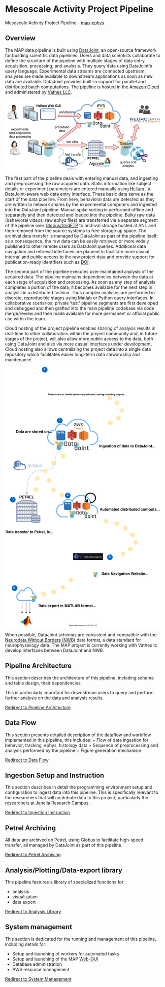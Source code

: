# Mesoscale Activity Project Pipeline

Mesoscale Activity Project Pipeline - [map-ephys](https://github.com/mesoscale-activity-map/map-ephys/)

## Overview

The MAP data pipeline is built using [DataJoint](http://datajoint.io), an
open-source framework for building scientific data pipelines. Users and data
scientists collaborate to define the structure of the pipeline with multiple
stages of data entry, acquisition, processing, and analysis.  They query data
using DataJoint\'s query language.  Experimental data streams are connected
upstream; analyses are made available to downstream applications as soon as new
data are available. DataJoint provides built-in support for parallel and
distributed batch computations. The pipeline is hosted in the [Amazon
Cloud](https://aws.amazon.com) and administered by [Vathes
LLC](https://www.vathes.com/).

![MAP Data Architecture](./static/map-data-arch.png)

The first part of the pipeline deals with entering manual data, and ingesting
and preprocessing the raw acquired data.  Static information like subject
details or experiment parameters are entered manually using
[Helium](https://mattbdean.github.io/Helium/) , a DataJoint-aware web data entry
interface.  These basic data serve as the start of the data pipeline.  From
here, behavioral data are detected as they are written to network shares by the
experimental computers and ingested into the DataJoint pipeline.  Manual spike
sorting is performed offline and separately and then detected and loaded into
the pipeline.  Bulky raw data (behavioral videos; raw ephys files) are
transferred via a separate segment of the pipeline over
[Globus/GridFTP](https://www.globus.org/) to archival storage hosted at ANL and
then removed from the source systems to free storage up space.  The archival
data transfer is managed by DataJoint as part of the pipeline itself; as a
consequence, the raw data can be easily retrieved or more widely published to
other remote users as DataJoint queries.  Additional data navigation and
retrieval interfaces are planned to facilitate more casual internal and public
access to the raw project data and provide support for publication-ready
identifiers such as [DOI](https://www.doi.org/).
 
The second part of the pipeline executes user-maintained analysis of the
acquired data.  The pipeline maintains dependencies between the data at each
stage of acquisition and processing.  As soon as any step of analysis completes
a portion of the data, it becomes available for the next step in analysis in a
distributed fashion.  Thus complex analyses are performed in discrete,
reproducible stages using Matlab or Python query interfaces. In collaborative
scenarios, private \'test\' pipeline segments are first developed and debugged and
then grafted into the main pipeline codebase via code merge/review and then made
available for more permanent or official public use within the team.
 
Cloud hosting of the project pipeline enables sharing of analysis results in
real-time to other collaborators within the project community and, in future
stages of the project, will also allow more public access to the data, both
using DataJoint and also via more casual interfaces under development. Cloud
hosting also allows centralizing the project data into a single data repository
which facilitates easier long-term data stewardship and maintenance.
 
![MAP Workflow Diagram](./static/MAP_workflow_diagram.svg)
 
When possible, DataJoint schemas are consistent and compatible with the
[Neurodata Without Borders (NWB)](https://www.nwb.org/) data format, a data
standard for neurophysiology data. The MAP project is currently working with
Vathes to develop interfaces between DataJoint and NWB.

## Pipeline Architecture

This section describes the architecture of this pipeline, including schema and table design, their dependencies.

This is particularly important for downstream users to query and perform further analysis on the data and analysis results. 

[Redirect to Pipeline Architecture](./pipeline_architecture.md)

## Data Flow

This section presents detailed description of the dataflow and workflow implemented in this pipeline,
this includes:
    + Flow of data ingestion for behavior, tracking, ephys, histology data
    + Sequence of preprocessing and analysis performed by the pipeline
    + Figure generation mechanism
    
[Redirect to Data Flow](./data_flow.md)

## Ingestion Setup and Instruction

This section describes in detail the programming environment setup and configuration to ingest data into this pipeline. 
This is specifically relevant to the researchers that will contribute data to this project, particularly the researchers at Janelia Research Campus.

[Redirect to Ingestion Instruction](./ingestion_instruction.md)


## Petrel Archiving

All data are archived on Petrel, using Globus to facilitate high-speed transfer, all managed by DataJoint as part of this pipeline.

[Redirect to Petrel Archiving](./petrel_archiving.md)


## Analysis/Plotting/Data-export library

This pipeline features a library of specialized functions for:
+ analysis
+ visualization
+ data export

[Redirect to Analysis Library](./analysis_library.md)


## System management

This section is dedicated for the running and management of this pipeline, including details for:
+ Setup and launching of workers for automated tasks
+ Setup and launching of the MAP [Web-GUI](http://map-navigator.datajoint.io/)
+ Database administration
+ AWS resource management

[Redirect to System Management](./system_management.md)
